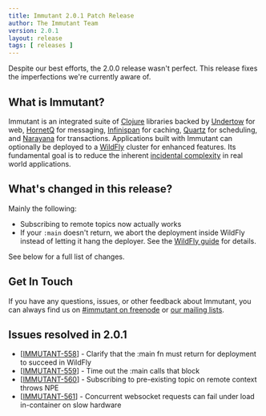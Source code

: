 ```yaml
---
title: Immutant 2.0.1 Patch Release
author: The Immutant Team
version: 2.0.1
layout: release
tags: [ releases ]
---
```


Despite our best efforts, the 2.0.0 release wasn't perfect. This
release fixes the imperfections we're currently aware of.

## What is Immutant?

Immutant is an integrated suite of [Clojure](http://clojure.org)
libraries backed by [Undertow] for web, [HornetQ] for messaging,
[Infinispan] for caching, [Quartz] for scheduling, and [Narayana] for
transactions. Applications built with Immutant can optionally be
deployed to a [WildFly] cluster for enhanced features. Its fundamental
goal is to reduce the inherent
[incidental complexity](http://en.wikipedia.org/wiki/Accidental_complexity)
in real world applications.

## What's changed in this release?

Mainly the following:

* Subscribing to remote topics now actually works
* If your `:main` doesn't return, we abort the deployment inside
  WildFly instead of letting it hang the deployer. See the
  [WildFly guide] for details.

See below for a full list of changes.

## Get In Touch

If you have any questions, issues, or other feedback about Immutant,
you can always find us on [#immutant on freenode](/community/) or
[our mailing lists](/community/mailing_lists).

## Issues resolved in 2.0.1

<ul>
<li>[<a href='https://issues.jboss.org/browse/IMMUTANT-558'>IMMUTANT-558</a>] -         Clarify that the :main fn must return for deployment to succeed in WildFly</li>
<li>[<a href='https://issues.jboss.org/browse/IMMUTANT-559'>IMMUTANT-559</a>] -         Time out the :main calls that block</li>
<li>[<a href='https://issues.jboss.org/browse/IMMUTANT-560'>IMMUTANT-560</a>] -         Subscribing to pre-existing topic on remote context throws NPE</li>
<li>[<a href='https://issues.jboss.org/browse/IMMUTANT-561'>IMMUTANT-561</a>] -         Concurrent websocket requests can fail under load in-container on slow hardware</li>
</ul>

[WildFly guide]: /documentation/2.0.1/apidoc/guide-wildfly.html
[WildFly]: http://wildfly.org/
[Feature Demo]: https://github.com/immutant/feature-demo
[Infinispan]: http://infinispan.org
[HornetQ]: http://hornetq.org
[Undertow]: http://undertow.io
[Quartz]: http://quartz-scheduler.org/
[Narayana]: http://www.jboss.org/narayana
